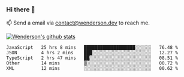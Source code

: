 ### Hi there 👋

<!--
**Wenderson-P/wenderson-p** is a ✨ _special_ ✨ repository because its `README.md` (this file) appears on your GitHub profile.

Here are some ideas to get you started:

- 🔭 I’m currently working on ...
- 🌱 I’m currently learning ...
- 👯 I’m looking to collaborate on ...
- 🤔 I’m looking for help with ...
- 💬 Ask me about ...
- 📫 How to reach me: ...
- 😄 Pronouns: ...
- ⚡ Fun fact: ...
-->

📫  Send a email via contact@wenderson.dev to reach me.

[![Wenderson's github stats](https://github-readme-stats.vercel.app/api?username=wenderson-p&show_icons=true&theme=tokyonight&hide=issues)](https://github.com/wenderson-p/github-readme-stats)

<!--START_SECTION:waka-->
```text
JavaScript   25 hrs 8 mins   ███████████████████░░░░░░   76.48 % 
JSON         4 hrs 2 mins    ███░░░░░░░░░░░░░░░░░░░░░░   12.27 % 
TypeScript   2 hrs 47 mins   ██░░░░░░░░░░░░░░░░░░░░░░░   08.51 % 
Other        14 mins         ▒░░░░░░░░░░░░░░░░░░░░░░░░   00.72 % 
XML          12 mins         ░░░░░░░░░░░░░░░░░░░░░░░░░   00.62 % 
```
<!--END_SECTION:waka-->
